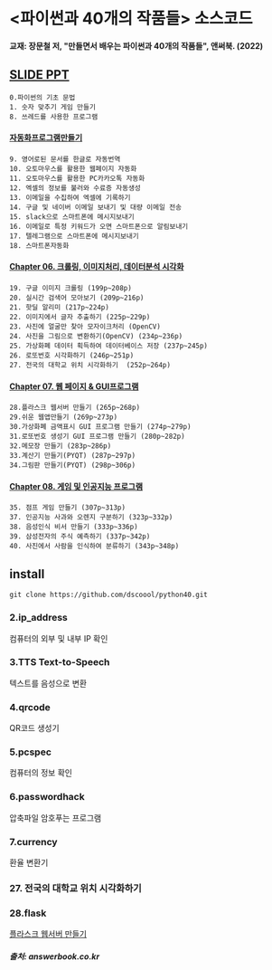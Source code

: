 # <파이썬과 40개의 작품들> 소스코드
#### 교재: 장문철 저, "만들면서 배우는 파이썬과 40개의 작품들", 앤써북. (2022)

## [SLIDE PPT](https://docs.google.com/presentation/d/1fNzMSAvdLI9byzxIDWYAhfQKO165fYrdnG-PFSxk56g/edit?usp=sharing)
    0.파이썬의 기초 문법
    1. 숫자 맞추기 게임 만들기
    8. 쓰레드를 사용한 프로그램

#### [자동화프로그램만들기](https://docs.google.com/presentation/d/1trqfaAdd6b59V7lx00jxnUaciS1jV782aS_ofgxAudY/edit?usp=sharing)
    9. 영어로된 문서를 한글로 자동번역
    10. 오토마우스를 활용한 웹페이지 자동화
    11. 오토마우스를 활용한 PC카카오톡 자동화
    12. 엑셀의 정보를 불러와 수료증 자동생성
    13. 이메일을 수집하여 엑셀에 기록하기
    14. 구글 및 네이버 이메일 보내기 및 대량 이메일 전송
    15. slack으로 스마트폰에 메시지보내기
    16. 이메일로 특정 키워드가 오면 스마트폰으로 알림보내기
    17. 텔레그램으로 스마트폰에 메시지보내기
    18. 스마트폰자동화
#### [Chapter 06. 크롤링, 이미지처리, 데이터분석 시각화](https://docs.google.com/presentation/d/1fNzMSAvdLI9byzxIDWYAhfQKO165fYrdnG-PFSxk56g/edit?usp=sharing)
    19. 구글 이미지 크롤링 (199p~208p)
    20. 실시간 검색어 모아보기 (209p~216p)
    21. 핫딜 알리미 (217p~224p)
    22. 이미지에서 글자 추출하기 (225p~229p)
    23. 사진에 얼굴만 찾아 모자이크처리 (OpenCV)
    24. 사진을 그림으로 변환하기(OpenCV) (234p~236p)
    25. 가상화폐 데이터 획득하여 데이터베이스 저장 (237p~245p) 
    26. 로또번호 시각화하기 (246p~251p)
    27. 전국의 대학교 위치 시각화하기  (252p~264p)
    
#### [Chapter 07. 웹 페이지 & GUI프로그램](https://docs.google.com/presentation/d/1fNzMSAvdLI9byzxIDWYAhfQKO165fYrdnG-PFSxk56g/edit?usp=sharing)
    28.플라스크 웹서버 만들기 (265p~268p)
    29.쉬운 웹앱만들기 (269p~273p)
    30.가상화폐 금액표시 GUI 프로그램 만들기 (274p~279p)
    31.로또번호 생성기 GUI 프로그램 만들기 (280p~282p)
    32.메모장 만들기 (283p~286p)
    33.계산기 만들기(PYQT) (287p~297p)
    34.그림판 만들기(PYQT) (298p~306p)
#### [Chapter 08. 게임 및 인공지능 프로그램](https://docs.google.com/presentation/d/1u5wu1XVbWX4eSEASnHhDY4H7JdzUvButyG_TnHAFOYw/edit?usp=sharing)
    35. 점프 게임 만들기 (307p~313p)
    37. 인공지능 사과와 오렌지 구분하기 (323p~332p)
    38. 음성인식 비서 만들기 (333p~336p)
    39. 삼성전자의 주식 예측하기 (337p~342p)
    40. 사진에서 사람을 인식하여 분류하기 (343p~348p)
    
## install
    git clone https://github.com/dscoool/python40.git

### 2.ip_address
컴퓨터의 외부 및 내부 IP 확인​

### 3.TTS Text-to-Speech
텍스트를 음성으로 변환

### 4.qrcode
QR코드 생성기

### 5.pcspec 
컴퓨터의 정보 확인

### 6.passwordhack
압축파일 암호푸는 프로그램

### 7.currency
환율 변환기

### 27. 전국의 대학교 위치 시각화하기

### 28.flask
[플라스크 웹서버 만들기](https://daco2020.tistory.com/802)

##### 출처: answerbook.co.kr
